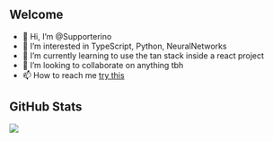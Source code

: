 ## Welcome

- 👋 Hi, I’m @Supporterino
- 👀 I’m interested in TypeScript, Python, NeuralNetworks
- 🌱 I’m currently learning to use the tan stack inside a react project
- 💞️ I’m looking to collaborate on anything tbh
- 📫 How to reach me [try this](mailto:lars@roth-kl.de)

## GitHub Stats

<div style="display: flex; flex-direction: row; width: 100%;">
 <img src="https://github.com/Supporterino/Supporterino/blob/main/metrics.classic.svg" />
</div>

<!---
Supporterino/Supporterino is a ✨ special ✨ repository because its `README.md` (this file) appears on your GitHub profile.
You can click the Preview link to take a look at your changes.
--->
